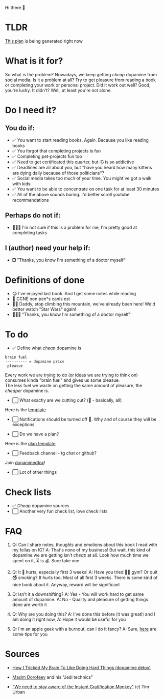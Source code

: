 Hi there 👋

# TLDR

[This plan](./templates/_plan.md) is being generated right now 

# What is it for?

So what is the problem? Nowadays, we keep getting _cheap_ dopamine from social media. Is it a problem at all? Try to get pleasure from reading a book or completing your work or personal project. Did it work out well? Good, you're lucky. It didn't? Well, at least you're not alone.

# Do I need it?

## You do if:

- ✅ You want to start reading books. Again. Because you like reading books
- ✅ You forgot that completing projects is fun
- ✅ Completing pet-projects fun too
- ✅ Need to get certificated this quarter, but IG is so addictive
- ✅ Deadlines are all about you, but "have you heard how many kittens are dying daily because of those politicians"?
- ✅ Social media takes too much of your time. You might've got a walk with kids
- ✅ You want to be able to concentrate on one task for at least 30 minutes
- ✅ All of the above sounds boring. I'd better scroll youtube recommendations

## Perhaps do not if:

- 🤷🏼‍♂️ I'm not sure if this is a problem for me, I'm pretty good at completing tasks

## I (author) need your help if:

- ❎ "Thanks, you know I'm something of a doctor myself"

# Definitions of done

- 😍 I've enjoyed last book. And I get some notes while reading
- 🧐 CCNE non pen*s canis est
- 👦🏼 Daddy, stop climbing this mountain, we've already been here! We'd better watch "Star Wars" again!
- 👩🏻‍⚕️ "Thanks, you know I'm something of a doctor myself"

# To do

- ✅ Define what _cheap_ dopamine is

```
brain fuel
---------- = dopamine price
 pleasue
```

Every work we are trying to do (or ideas we are trying to think on) consumes kinda "brain fuel" and gives us some pleasue.   
The less fuel we waste on getting the same amount of pleasure, the _cheaper_ dopamine is.

- ⬜️ What exactly are we cutting out? (🤫 - basically, all)

Here is the [template](./templates/_cheap_dopamine_sources.md)

- ⬜️ Notifications should be turned off 📵. Why and of course they will be exceptions

- ⬜️ Do we have a plan?

Here is the [plan template](./templates/_plan.md)

- ⬜️ Feedback channel - tg chat or github?

Join [dopaminedtox](https://t.me/dopaminedtox)!

- ⬜️ Lot of other things


# Check lists

- ✅ _Cheap_ dopamine sources
- ⬜️ Another very fun check list, love check lists 

# FAQ

1. Q: Can I share notes, thoughts and emotions about this book I read with my fellas on IG? A: That's none of my business! But wait, this kind of dopamine we are getting isn't _cheap_ at all. Look how much time we spent on it, ⏳ is 💰. Sure take one

2. Q: It 🧠 hurts, especially first 3 weeks! A: Have you tried 💪🏾 gym? Or quit 🚭 smoking? It hurts too. Most of all first 3 weeks. There is some kind of nice book about it. Anyway, reward will be significant

3. Q: Isn't it a downshifting? A: Yes - You will work hard to get same amount of dopamine. A: No - Quality and pleasure of getting things done are worth it

4. Q: Why are you doing this? A: I've done this before (it was great!) and I am doing it right now, A: Hope it would be useful for you

5. Q: I'm an apple geek with a burnout, can I do it fancy? A: Sure, [here](./useful-tips.md) are some tips for you

# Sources

- [How I Tricked My Brain To Like Doing Hard Things (dopamine detox)](https://www.youtube.com/watch?v=9QiE-M1LrZk)

- [Maxim Dorofeev](mnogosdelal.ru) and his "Jedi technics"

- ["We need to stay aware of the Instant Gratification Monkey"](https://www.youtube.com/watch?v=arj7oStGLkU)  (c) Tim Urban

